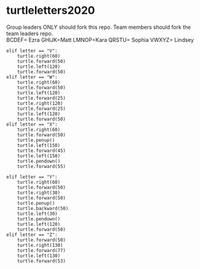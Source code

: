 # turtleletters2020

Group leaders ONLY should fork this repo.  Team members should fork the team leaders repo.  
BCDEF= Ezra
GHIJK=Matt
LMNOP=Kara
QRSTU= Sophia
VWXYZ= Lindsey

    elif letter == "V":
        turtle.right(60)
        turtle.forward(50)
        turtle.left(120)
        turtle.forward(50)
    elif letter == "W":
        turtle.right(60)
        turtle.forward(50)
        turtle.left(120)
        turtle.forward(25)
        turtle.right(120)
        turtle.forward(25)
        turtle.left(120)
        turtle.forward(50)
    elif letter == "X":
        turtle.right(60)
        turtle.forward(50)
        turtle.penup()
        turtle.left(150)
        turtle.forward(45)
        turtle.left(150)
        turtle.pendown()
        turtle.forward(55)

    elif letter == "Y":
        turtle.right(60)
        turtle.forward(50)
        turtle.right(30)
        turtle.forward(50)
        turtle.penup()
        turtle.backward(50)
        turtle.left(30)
        turtle.pendown()
        turtle.left(120)
        turtle.forward(50)
    elif letter == "Z":
        turtle.forward(50)
        turtle.right(130)
        turtle.forward(77)
        turtle.left(130)
        turtle.forward(53)		
